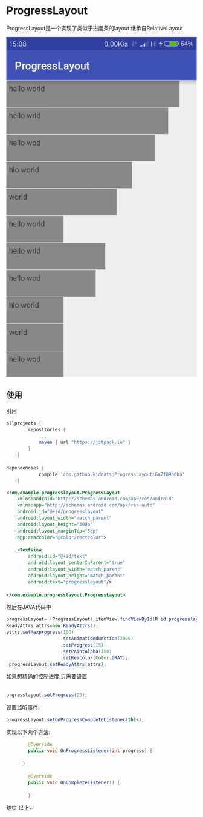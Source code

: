 # ProgressLayout

ProgressLayout是一个实现了类似于进度条的layout
继承自RelativeLayout

![ProgressLayout Demo](/images/demo.png)


## 使用

引用

```gradle
allprojects {
		repositories {
			...
			maven { url "https://jitpack.io" }
		}
	}

dependencies {
	        compile 'com.github.kidcats:ProgressLayout:6a7f09a0ba'
	}

```


```XML
<com.example.progresslayout.ProgressLayout
    xmlns:android="http://schemas.android.com/apk/res/android"
    xmlns:app="http://schemas.android.com/apk/res-auto"
    android:id="@+id/progresslayout"
    android:layout_width="match_parent"
    android:layout_height="30dp"
    android:layout_marginTop="5dp"
    app:reaccolor="@color/rectcolor">

    <TextView
        android:id="@+id/text"
        android:layout_centerInParent="true"
        android:layout_width="match_parent"
        android:layout_height="match_parent"
        android:text="progresslayout"/>

</com.example.progresslayout.ProgressLayout>
```


然后在JAVA代码中

```JAVA
progressLayout= (ProgressLayout) itemView.findViewById(R.id.progresslayout);
ReadyAttrs attrs=new ReadyAttrs();
attrs.setMaxprogress(100)
                    .setAnimationdurction(2000)
                    .setProgress(15)
                    .setPaintAlpha(100)
                    .setReacolor(Color.GRAY);
 progressLayout.setReadyAttrs(attrs);
```


如果想精确的控制进度,只需要设置


```JAVA

prgresslayout.setProgress(25);
```


设置监听事件:


```JAVA
progressLayout.setOnProgressCompleteListener(this);
```

实现以下两个方法:


```JAVA
        @Override
        public void OnProgressListener(int progress) {      
    
      }

        @Override
        public void OnCompleteListener() {
    
        }
```

结束 以上~




